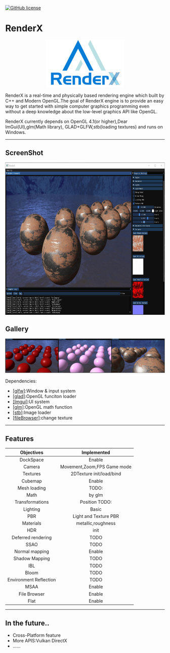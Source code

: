 [![GitHub license](https://img.shields.io/badge/license-MIT-blue.svg)](https://raw.githubusercontent.com/mortennobel/SimpleRenderEngine/master/LICENSE)
# RenderX

<div align=center><img src="https://github.com/project-William/RenderX/blob/master/Logo/Logo.png" width= "250" height="150"></div>

RenderX is a real-time and physically based rendering engine which built by C++ and Modern OpenGL.The goal of RenderX engine is to provide an easy way to get started with simple computer graphics programming even without a deep knowledge about the low-level graphics API like OpenGL.

RenderX currently depends on OpenGL 4.1(or higher),Dear ImGui(UI),glm(Math library), GLAD+GLFW,stb(loading textures) and runs on Windows.

----

## ScreenShot
<div align=center><img src="https://github.com/project-William/RenderX/blob/master/Gallery/ScreenShots.png" width= "800" height="480"></div>

## Gallery

<div align=center><img src="https://github.com/project-William/RenderX/blob/master/Gallery/gallery1.png" width= "800"></div>


Dependencies:
 + [[glfw]](https://github.com/glfw/glfw):Window & input system
 + [[glad]](https://github.com/Dav1dde/glad):OpenGL funciton loader
 + [[Imgui]](https://github.com/ocornut/imgui):UI system
 + [[glm]](https://github.com/Groovounet/glm-deprecated):OpenGL math function
 + [[stb]](https://github.com/nothings/stb):Image loader
 + [[fileBrowser]](https://github.com/AirGuanZ/imgui-filebrowser):change texture
----

## Features
Objectives         |Implemented
:-----------------:|:---------------------:
DockSpace          |Enable
Camera             |Movement,Zoom,FPS Game mode
Textures           |2DTexture init/load/bind
Cubemap            |Enable
Mesh loading       |TODO:
Math               |by glm
Transformations    |Position TODO:
Lighting           |Basic
PBR                |Light and Texture PBR
Materials          |metallic,roughness
HDR                |init
Deferred rendering |TODO
SSAO               |TODO
Normal mapping     |Enable
Shadow Mapping     |TODO
IBL                |TODO
Bloom              |TODO
Environment Reflection |TODO
MSAA               |Enable
File Browser       |Enable
Flat               |Enable

----
 ## In the future..
 + Cross-Platform feature 
 + More APIS:Vulkan DirectX 
 + ......

  
